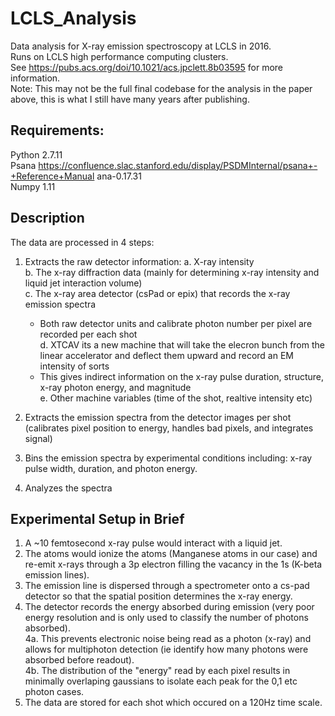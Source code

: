 # LCLS_Analysis
Data analysis for X-ray emission spectroscopy at LCLS in 2016.  
Runs on LCLS high performance computing clusters.  
See https://pubs.acs.org/doi/10.1021/acs.jpclett.8b03595 for more information.  
Note: This may not be the full final codebase for the analysis in the paper above, this is what I still have many years after publishing.  
  
## Requirements:
Python 2.7.11  
Psana https://confluence.slac.stanford.edu/display/PSDMInternal/psana+-+Reference+Manual ana-0.17.31  
Numpy 1.11  

## Description  
The data are processed in 4 steps:  
1. Extracts the raw detector information:
   a. X-ray intensity  
   b. The x-ray diffraction data (mainly for determining x-ray intensity and liquid jet interaction volume)  
   c. The x-ray area detector (csPad or epix) that records the x-ray emission spectra  
      - Both raw detector units and calibrate photon number per pixel are recorded per each shot  
   d. XTCAV its a new machine that will take the elecron bunch from the linear accelerator and deflect them upward and record an EM intensity of sorts  
      - This gives indirect information on the x-ray pulse duration, structure, x-ray photon energy, and magnitude  
   e. Other machine variables (time of the shot, realtive intensity etc)  
    
2. Extracts the emission spectra from the detector images per shot (calibrates pixel position to energy, handles bad pixels, and integrates signal)

3. Bins the emission spectra by experimental conditions including: x-ray pulse width, duration, and photon energy.

4. Analyzes the spectra

## Experimental Setup in Brief
1. A ~10 femtosecond x-ray pulse would interact with a liquid jet.  
2. The atoms would ionize the atoms (Manganese atoms in our case) and re-emit x-rays through a 3p electron filling the vacancy in the 1s (K-beta emission lines).  
3. The emission line is dispersed through a spectrometer onto a cs-pad detector so that the spatial position determines the x-ray energy.  
4. The detector records the energy absorbed during emission (very poor energy resolution and is only used to classify the number of photons absorbed).  
    4a. This prevents electronic noise being read as a photon (x-ray) and allows for multiphoton detection (ie identify how many photons were absorbed before readout).  
    4b. The distribution of the "energy" read by each pixel results in minimally overlaping gaussians to isolate each peak for the 0,1 etc photon cases.  
5. The data are stored for each shot which occured on a 120Hz time scale.  
